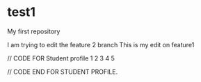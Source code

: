 # test1
My first repository

I am trying to edit the feature 2 branch
This is my edit on feature1


// CODE FOR Student profile
1
2
3
4
5

// CODE END FOR STUDENT PROFILE.
